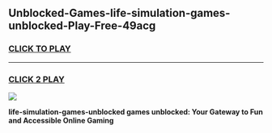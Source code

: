 
## Unblocked-Games-life-simulation-games-unblocked-Play-Free-49acg
<h3>
<a href="https://premium76.site?title=life-simulation-games-unblocked&ref=21A">CLICK TO PLAY</a></h3>
<hr>

<h3>
<a href="https://premium76.site?title=life-simulation-games-unblocked&ref=21A">CLICK 2 PLAY</a>
  
</h3>

<a href="https://premium76.site?title=life-simulation-games-unblocked&ref=21A"><img src="https://clearcache.store/games.png"></a>


**life-simulation-games-unblocked games unblocked: Your Gateway to Fun and Accessible Online Gaming**
